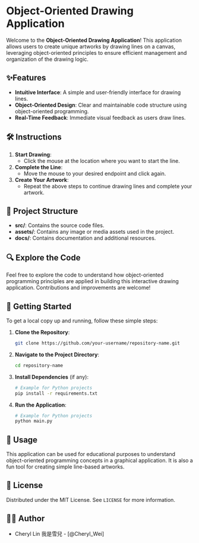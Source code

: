 # Object-Oriented Drawing Application

Welcome to the **Object-Oriented Drawing Application**! This application allows users to create unique artworks by drawing lines on a canvas, leveraging object-oriented principles to ensure efficient management and organization of the drawing logic.

## ✨Features

- **Intuitive Interface**: A simple and user-friendly interface for drawing lines.
- **Object-Oriented Design**: Clear and maintainable code structure using object-oriented programming.
- **Real-Time Feedback**: Immediate visual feedback as users draw lines.

## 🛠️ Instructions

1. **Start Drawing**:
    - Click the mouse at the location where you want to start the line.
2. **Complete the Line**:
    - Move the mouse to your desired endpoint and click again.
3. **Create Your Artwork**:
    - Repeat the above steps to continue drawing lines and complete your artwork.

## 📂 Project Structure

- **src/**: Contains the source code files.
- **assets/**: Contains any image or media assets used in the project.
- **docs/**: Contains documentation and additional resources.

## 🔍 Explore the Code

Feel free to explore the code to understand how object-oriented programming principles are applied in building this interactive drawing application. Contributions and improvements are welcome!

## 📲 Getting Started

To get a local copy up and running, follow these simple steps:

1. **Clone the Repository**:
    ```bash
    git clone https://github.com/your-username/repository-name.git
    ```

2. **Navigate to the Project Directory**:
    ```bash
    cd repository-name
    ```

3. **Install Dependencies** (if any):
    ```bash
    # Example for Python projects
    pip install -r requirements.txt
    ```

4. **Run the Application**:
    ```bash
    # Example for Python projects
    python main.py
    ```

## 🚀 Usage

This application can be used for educational purposes to understand object-oriented programming concepts in a graphical application. It is also a fun tool for creating simple line-based artworks.

## 📝 License

Distributed under the MIT License. See `LICENSE` for more information.

## 🧑‍💻 Author

- Cheryl Lin 我是雪兒 - [@Cheryl_Wei]
